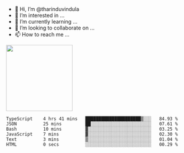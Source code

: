 - 👋 Hi, I’m @tharinduvindula
- 👀 I’m interested in ...
- 🌱 I’m currently learning ...
- 💞️ I’m looking to collaborate on ...
- 📫 How to reach me ...

<!---
tharinduvindula/tharinduvindula is a ✨ special ✨ repository because its `README.md` (this file) appears on your GitHub profile.
You can click the Preview link to take a look at your changes.
--->

<img height="180em" src="https://github-readme-stats.vercel.app/api?username=tharinduvindula&show_icons=true&hide_border=false&&count_private=true&include_all_commits=true" />


<!--START_SECTION:waka-->

```text
TypeScript    4 hrs 41 mins   █████████████████████▒░░░   84.93 %
JSON          25 mins         ██░░░░░░░░░░░░░░░░░░░░░░░   07.61 %
Bash          10 mins         ▓░░░░░░░░░░░░░░░░░░░░░░░░   03.25 %
JavaScript    7 mins          ▓░░░░░░░░░░░░░░░░░░░░░░░░   02.30 %
Text          3 mins          ▒░░░░░░░░░░░░░░░░░░░░░░░░   01.04 %
HTML          0 secs          ░░░░░░░░░░░░░░░░░░░░░░░░░   00.29 %
```

<!--END_SECTION:waka-->
